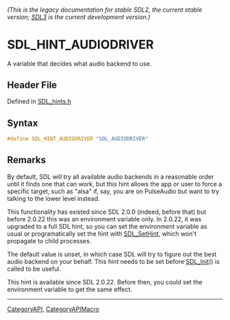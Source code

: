 ###### (This is the legacy documentation for stable SDL2, the current stable version; [SDL3](https://wiki.libsdl.org/SDL3/) is the current development version.)
# SDL_HINT_AUDIODRIVER

A variable that decides what audio backend to use.

## Header File

Defined in [SDL_hints.h](https://github.com/libsdl-org/SDL/blob/SDL2/include/SDL_hints.h)

## Syntax

```c
#define SDL_HINT_AUDIODRIVER "SDL_AUDIODRIVER"
```

## Remarks

By default, SDL will try all available audio backends in a reasonable order
until it finds one that can work, but this hint allows the app or user to
force a specific target, such as "alsa" if, say, you are on PulseAudio but
want to try talking to the lower level instead.

This functionality has existed since SDL 2.0.0 (indeed, before that) but
before 2.0.22 this was an environment variable only. In 2.0.22, it was
upgraded to a full SDL hint, so you can set the environment variable as
usual or programatically set the hint with [SDL_SetHint](SDL_SetHint),
which won't propagate to child processes.

The default value is unset, in which case SDL will try to figure out the
best audio backend on your behalf. This hint needs to be set before
[SDL_Init](SDL_Init)() is called to be useful.

This hint is available since SDL 2.0.22. Before then, you could set the
environment variable to get the same effect.

----
[CategoryAPI](CategoryAPI), [CategoryAPIMacro](CategoryAPIMacro)

